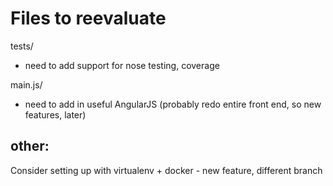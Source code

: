 # Files to reevaluate
tests/
- need to add support for nose testing, coverage


main.js/
- need to add in useful AngularJS (probably redo entire front end, so new features, later)


## other:
Consider setting up with virtualenv + docker - new feature, different branch